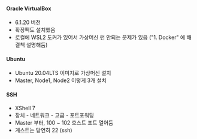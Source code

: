 #### Oracle VirtualBox
 - 6.1.20 버전
 - 확장팩도 설치했음
 - 로컬에 WSL2 도커가 있어서 가상머신 런 안되는 문제가 있음 ("1. Docker" 에 해결책 설명해둠)

#### Ubuntu
 - Ubuntu 20.04LTS 이미지로 가상머신 설치
 - Master, Node1, Node2 이렇게 3개 설치

#### SSH
 - XShell 7
 - 장치 - 네트워크 - 고급 - 포트포워딩
 - Master 부터, 100 ~ 102 호스트 포트 열어둠
 - 게스트는 당연히 22 (ssh)
